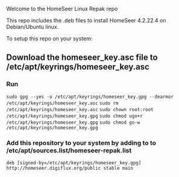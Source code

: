 Welcome to the HomeSeer Linux Repak repo

This repo includes the .deb files to install HomeSeer 4.2.22.4 on Debian/Ubuntu linux.

To setup this repo on your system:

## Download the homeseer_key.asc file to /etc/apt/keyrings/homeseer_key.asc
### Run
`sudo gpg --yes -o /etc/apt/keyrings/homeseer_key.gpg --dearmor /etc/apt/keyrings/homeseer_key.asc`
`sudo rm /etc/apt/keyrings/homeseer_key.asc`
`sudo chown root:root /etc/apt/keyrings/homeseer_key.gpg`
`sudo chmod ugo+r /etc/apt/keyrings/homeseer_key.gpg`
`sudo chmod go-w /etc/apt/keyrings/homeseer_key.gpg`

### Add this repository to your system by adding to to /etc/apt/sources.list/homeseer-repak.list
`deb [signed-by=/etc/apt/keyrings/homeseer_key.gpg] http://homeseer.digiflux.org/public stable main`
